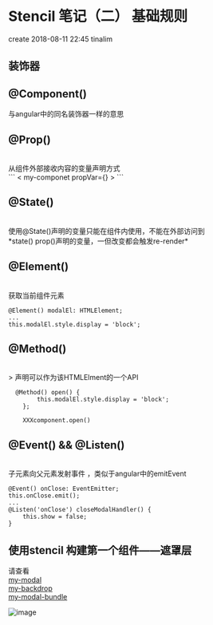 # Stencil 笔记（二） 基础规则
create 2018-08-11 22:45 tinalim
##  装饰器
## @Component()

与angular中的同名装饰器一样的意思
## @Prop()
<br/>
从组件外部接收内容的变量声明方式
<br/>
```
< my-componet propVar={} >
```

## @State()
<br/>
使用@State()声明的变量只能在组件内使用，不能在外部访问到
<br/>
*state() prop()声明的变量，一但改变都会触发re-render*

## @Element()
<br/>
获取当前组件元素

```
@Element() modalEl: HTMLElement;
...
this.modalEl.style.display = 'block';
```

## @Method()
<br/>>
声明可以作为该HTMLElment的一个API
```
  @Method() open() {
        this.modalEl.style.display = 'block';
    };

    XXXcomponent.open()
```
## @Event() && @Listen()
<br/>
子元素向父元素发射事件 ，类似于angular中的emitEvent

```
@Event() onClose: EventEmitter;
this.onClose.emit();
...
@Listen('onClose') closeModalHandler() {
    this.show = false;
}
```

##  使用stencil 构建第一个组件——遮罩层
请查看
<br/>
[my-modal](https://github.com/Tinalst/Tina-s-Javascript-note/tree/master/web-component/stencil/stencil-basic/src/components/my-modal)
<br/>
[my-backdrop](https://github.com/Tinalst/Tina-s-Javascript-note/tree/master/web-component/stencil/stencil-basic/src/components/my-backdrop)
<br/>
[my-modal-bundle](https://github.com/Tinalst/Tina-s-Javascript-note/tree/master/web-component/stencil/stencil-basic/src/components/my-modal-bundle)

![image](https://github.com/Tinalst/Tina-s-Javascript-note/blob/master/web-component/stencil/images/stencil-modal.gif )